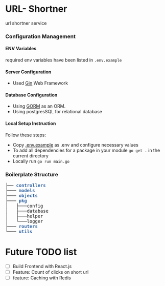 # URL- Shortner
url shortner service

### Configuration Management
#### ENV Variables
required env variables have been listed in `.env.example`

#### Server Configuration
- Used [Gin](https://github.com/gin-gonic/gin) Web Framework

#### Database Configuration
- Using [GORM](https://github.com/go-gorm/gorm) as an ORM.
- Using postgresSQL for relational database

#### Local Setup Instruction
Follow these steps:
- Copy [.env.example](.env.example) as .env and configure necessary values
- To add all dependencies for a package in your module `go get .` in the current directory
- Locally run `go run main.go`

### Boilerplate Structure

<pre>├── <font color="#3465A4"><b>controllers</b></font>
├─── <font color="#3465A4"><b>models</b></font>
├─── <font color="#3465A4"><b>objects</b></font> 
├─── <font color="#3465A4"><b>pkg</b></font> 
│   ├───config
│   ├───database
│   ├───helper
│   └───logger
├─── <font color="#3465A4"><b>routers</b></font> 
└─── <font color="#3465A4"><b>utils</b></font>
</pre>
# Future TODO list

- [ ] Build Frontend with React.js
- [ ] Feature: Count of clicks on short url
- [ ] feature: Caching with Redis